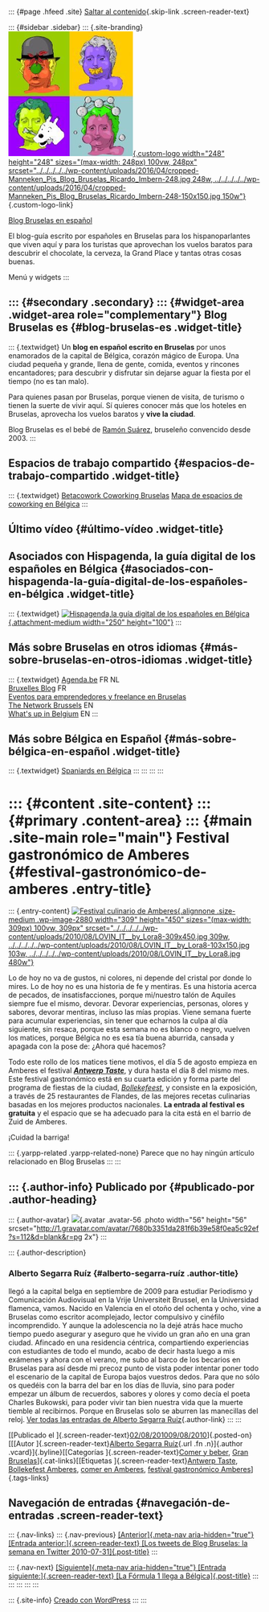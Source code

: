 ::: {#page .hfeed .site}
[Saltar al
contenido](../../../../../index.html?p=2879#content){.skip-link
.screen-reader-text}

::: {#sidebar .sidebar}
::: {.site-branding}
[![](../../../../../wp-content/uploads/2016/04/cropped-Manneken_Pis_Blog_Bruselas_Ricardo_Imbern-248.jpg){.custom-logo
width="248" height="248" sizes="(max-width: 248px) 100vw, 248px"
srcset="../../../../../wp-content/uploads/2016/04/cropped-Manneken_Pis_Blog_Bruselas_Ricardo_Imbern-248.jpg 248w, ../../../../../wp-content/uploads/2016/04/cropped-Manneken_Pis_Blog_Bruselas_Ricardo_Imbern-248-150x150.jpg 150w"}](../../../../../index.html){.custom-logo-link}

[Blog Bruselas en español](../../../../../index.html)

El blog-guía escrito por españoles en Bruselas para los hispanoparlantes
que viven aquí y para los turistas que aprovechan los vuelos baratos
para descubrir el chocolate, la cerveza, la Grand Place y tantas otras
cosas buenas.

Menú y widgets
:::

::: {#secondary .secondary}
::: {#widget-area .widget-area role="complementary"}
Blog Bruselas es {#blog-bruselas-es .widget-title}
----------------

::: {.textwidget}
Un **blog en español escrito en Bruselas** por unos enamorados de la
capital de Bélgica, corazón mágico de Europa. Una ciudad pequeña y
grande, llena de gente, comida, eventos y rincones encantadores; para
descubrir y disfrutar sin dejarse aguar la fiesta por el tiempo (no es
tan malo).

Para quienes pasan por Bruselas, porque vienen de visita, de turismo o
tienen la suerte de vivir aquí. Sí quieres conocer más que los hoteles
en Bruselas, aprovecha los vuelos baratos y **vive la ciudad**.

Blog Bruselas es el bebé de [Ramón Suárez](http://www.ramonsuarez.com),
bruseleño convencido desde 2003.
:::

Espacios de trabajo compartido {#espacios-de-trabajo-compartido .widget-title}
------------------------------

::: {.textwidget}
[Betacowork Coworking Bruselas](http://www.betacowork.com) [Mapa de
espacios de coworking en Bélgica](http://coworkingbelgium.com)
:::

Último vídeo {#último-vídeo .widget-title}
------------

Asociados con Hispagenda, la guía digital de los españoles en Bélgica {#asociados-con-hispagenda-la-guía-digital-de-los-españoles-en-bélgica .widget-title}
---------------------------------------------------------------------

::: {.textwidget}
[![Hispagenda,la guía digital de los españoles en
Bélgica](../../../../../wp-content/uploads/2010/04/Hispagenda-250px.gif "Hispagenda, la guía digital de los españoles en Bélgica"){.attachment-medium
width="250" height="100"}](http://www.hispagenda.com)
:::

Más sobre Bruselas en otros idiomas {#más-sobre-bruselas-en-otros-idiomas .widget-title}
-----------------------------------

::: {.textwidget}
[Agenda.be](http://www.agenda.be) FR NL\
[Bruxelles Blog](http://www.bxlblog.be/) FR\
[Eventos para emprendedores y freelance en
Bruselas](http://www.betacowork.com/events/)\
[The Network
Brussels](http://groups.yahoo.com/group/TheNetworkBrussels/) EN\
[What\'s up in Belgium](http://www.whatsupin.be/) EN
:::

Más sobre Bélgica en Español {#más-sobre-bélgica-en-español .widget-title}
----------------------------

::: {.textwidget}
[Spaniards en Bélgica](http://www.spaniards.es/paises/belgica)
:::
:::
:::
:::

::: {#content .site-content}
::: {#primary .content-area}
::: {#main .site-main role="main"}
Festival gastronómico de Amberes {#festival-gastronómico-de-amberes .entry-title}
================================

::: {.entry-content}
[![Festival culinario de
Amberes](../../../../../wp-content/uploads/2010/08/LOVIN_IT__by_Lora8-309x450.jpg){.alignnone
.size-medium .wp-image-2880 width="309" height="450"
sizes="(max-width: 309px) 100vw, 309px"
srcset="../../../../../wp-content/uploads/2010/08/LOVIN_IT__by_Lora8-309x450.jpg 309w, ../../../../../wp-content/uploads/2010/08/LOVIN_IT__by_Lora8-103x150.jpg 103w, ../../../../../wp-content/uploads/2010/08/LOVIN_IT__by_Lora8.jpg 480w"}](http://ffffound.com/image/d41119d1d6f80b7c26c7217cef932d9225211d70)

Lo de hoy no va de gustos, ni colores, ni depende del cristal por donde
lo mires. Lo de hoy no es una historia de fe y mentiras. Es una historia
acerca de pecados, de insatisfacciones, porque mi/nuestro talón de
Aquiles siempre fue el mismo, devorar. Devorar experiencias, personas,
olores y sabores, devorar mentiras, incluso las mías propias. Viene
semana fuerte para acumular experiencias, sin tener que echarnos la
culpa al día siguiente, sin resaca, porque esta semana no es blanco o
negro, vuelven los matices, porque Bélgica no es esa tía buena aburrida,
cansada y apagada con la pose de: ¿Ahora qué hacemos?

Todo este rollo de los matices tiene motivos, el día 5 de agosto empieza
en Amberes el festival ***[Antwerp
Taste](http://www.antwerpenproeft.be/)***, y dura hasta el día 8 del
mismo mes. Este festival gastronómico está en su cuarta edición y forma
parte del programa de fiestas de la ciudad,
*[Bollekefeest](http://www.bollekesfeest.be/)*, y consiste en la
exposición, a través de 25 restaurantes de Flandes, de las mejores
recetas culinarias basadas en los mejores productos nacionales. **La
entrada al festival es gratuita** y el espacio que se ha adecuado para
la cita está en el barrio de Zuid de Amberes.

¡Cuidad la barriga!

::: {.yarpp-related .yarpp-related-none}
Parece que no hay ningún artículo relacionado en Blog Bruselas
:::
:::

::: {.author-info}
Publicado por {#publicado-por .author-heading}
-------------

::: {.author-avatar}
![](http://1.gravatar.com/avatar/7680b3351da281f6b39e58f0ea5c92ef?s=56&d=blank&r=pg){.avatar
.avatar-56 .photo width="56" height="56"
srcset="http://1.gravatar.com/avatar/7680b3351da281f6b39e58f0ea5c92ef?s=112&d=blank&r=pg 2x"}
:::

::: {.author-description}
### Alberto Segarra Ruíz {#alberto-segarra-ruíz .author-title}

llegó a la capital belga en septiembre de 2009 para estudiar Periodismo
y Comunicación Audiovisual en la Vrije Universiteit Brussel, en la
Universidad flamenca, vamos. Nacido en Valencia en el otoño del ochenta
y ocho, vine a Bruselas como escritor acomplejado, lector compulsivo y
cinéfilo incomprendido. Y aunque la adolescencia no la dejé atrás hace
mucho tiempo puedo asegurar y aseguro que he vivido un gran año en una
gran ciudad. Afincado en una residencia céntrica, compartiendo
experiencias con estudiantes de todo el mundo, acabo de decir hasta
luego a mis exámenes y ahora con el verano, me subo al barco de los
becarios en Bruselas para así desde mi precoz punto de vista poder
intentar poner todo el escenario de la capital de Europa bajos vuestros
dedos. Para que no sólo os quedéis con la barra del bar en los días de
lluvia, sino para poder empezar un álbum de recuerdos, sabores y olores
y como decía el poeta Charles Bukowski, para poder vivir tan bien
nuestra vida que la muerte tiemble al recibirnos. Porque en Bruselas
solo se aburren las manecillas del reloj. [Ver todas las entradas de
Alberto Segarra
Ruíz](../../../../author/albertosegarraruiz/index.html){.author-link}
:::
:::

[[Publicado el
]{.screen-reader-text}[02/08/201009/08/2010](../../../../../index.html?p=2879)]{.posted-on}[[[Autor
]{.screen-reader-text}[Alberto Segarra
Ruíz](../../../../author/albertosegarraruiz/index.html){.url .fn
.n}]{.author .vcard}]{.byline}[[Categorías ]{.screen-reader-text}[Comer
y beber](../../../../category/comer-y-beber/index.html), [Gran
Bruselas](../../../../category/gran-bruselas/index.html)]{.cat-links}[[Etiquetas
]{.screen-reader-text}[Antwerp
Taste](../../../../tag/antwerp-taste/index.html), [Bollekefest
Amberes](../../../../tag/bollekefest-amberes/index.html), [comer en
Amberes](../../../../tag/comer-en-amberes/index.html), [festival
gastronómico
Amberes](../../../../tag/festival-gastronomico-amberes/index.html)]{.tags-links}

Navegación de entradas {#navegación-de-entradas .screen-reader-text}
----------------------

::: {.nav-links}
::: {.nav-previous}
[[Anterior]{.meta-nav aria-hidden="true"} [Entrada
anterior:]{.screen-reader-text} [Los tweets de Blog Bruselas: la semana
en Twitter 2010-07-31]{.post-title}](../../../../../index.html?p=2874)
:::

::: {.nav-next}
[[Siguiente]{.meta-nav aria-hidden="true"} [Entrada
siguiente:]{.screen-reader-text} [La Fórmula 1 llega a
Bélgica]{.post-title}](../../../../../index.html?p=2886)
:::
:::
:::
:::
:::

::: {.site-info}
[Creado con WordPress](https://es.wordpress.org/)
:::
:::
